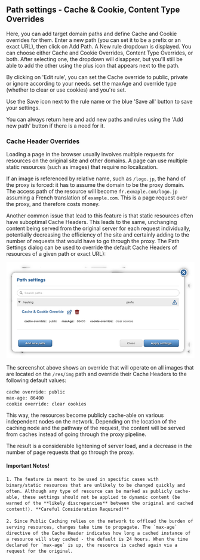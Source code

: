 ## Path settings - Cache & Cookie, Content Type Overrides

Here, you can add target domain paths and define Cache and Cookie overrides for them. Enter a new path (you can set it to be a prefix or an exact URL), then click on Add Path. A New rule dropdown is displayed. You can choose either Cache and Cookie Overrides, Content Type Overrides, or both. After selecting one, the dropdown will disappear, but you'll still be able to add the other using the plus icon that appears next to the path.

By clicking on 'Edit rule', you can set the Cache override to public, private or ignore according to your needs. set the maxAge and override type (whether to clear or use cookies) and you're set.

Use the Save icon next to the rule name or the blue 'Save all' button to save your settings.

You can always return here and add new paths and rules using the 'Add new path' button if there is a need for it.

### Cache Header Overrides

Loading a page in the browser usually involves multiple requests for resources on the original site and other domains. A page can use multiple static resources (such as images) that require no localization. 

If an image is referenced by relative name, such as `/logo.jp`, the hand of the proxy is forced: it has to assume the domain to be the proxy domain. The access path of the resource will become `fr.exmaple.com/logo.jp` assuming a French translation of `example.com`. This is a page request over the proxy, and therefore costs money. 

Another common issue that lead to this feature is that  static resources often have suboptimal Cache Headers. This leads to the same, unchanging content being served from the original server for each request individually, potentially decreasing the efficiency of the site and certainly adding to the number of requests that would have to go through the proxy. The Path Settings dialog can be used to override the default Cache Headers of resources of a given path or exact URL):

![Cache Override](/img/dashboard/path_settings_cache_override.png)

The screenshot above shows an override that will operate on all images that are located on the `/res/img` path and override their Cache Headers to the following default values:


```
cache override: public 
max-age: 86400
cookie override: clear cookies
```

This way, the resources become publicly cache-able on various independent nodes on the network. Depending on the location of the caching node and the pathway of the request, the content will be served from caches instead of going through the proxy pipeline. 

The result is a considerable lightening of server load, and a decrease in the number of page requests that go through the proxy. 


#### Important Notes!

    1. The feature is meant to be used in specific cases with binary/static resources that are unlikely to be changed quickly and often. Although any type of resource can be marked as publicly cache-able, these settings should not be applied to dynamic content (be warned of the **likely discrepancies** between the original and cached content!). **Careful Consideration Required!**

    2. Since Public Caching relies on the network to offload the burden of serving resources, changes take time to propagate. The `max-age` directive of the Cache Header indicates how long a cached instance of a resource will stay cached - the default is 24 hours. When the time declared for `max-age` is up, the resource is cached again via a request for the original.
